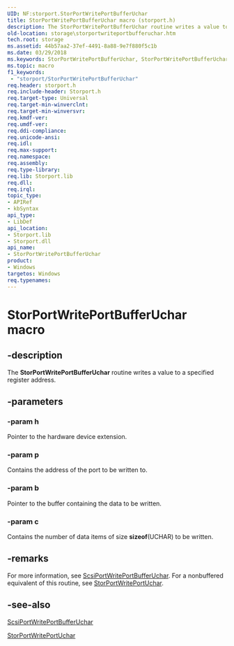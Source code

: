 ```yaml
---
UID: NF:storport.StorPortWritePortBufferUchar
title: StorPortWritePortBufferUchar macro (storport.h)
description: The StorPortWritePortBufferUchar routine writes a value to a specified register address.
old-location: storage\storportwriteportbufferuchar.htm
tech.root: storage
ms.assetid: 44b57aa2-37ef-4491-8a88-9e7f880f5c1b
ms.date: 03/29/2018
ms.keywords: StorPortWritePortBufferUchar, StorPortWritePortBufferUchar routine [Storage Devices], storage.storportwriteportbufferuchar, storport/StorPortWritePortBufferUchar, storprt_5bdd38fc-5cb0-483e-a0aa-19179c7ad833.xml
ms.topic: macro
f1_keywords:
 - "storport/StorPortWritePortBufferUchar"
req.header: storport.h
req.include-header: Storport.h
req.target-type: Universal
req.target-min-winverclnt: 
req.target-min-winversvr: 
req.kmdf-ver: 
req.umdf-ver: 
req.ddi-compliance: 
req.unicode-ansi: 
req.idl: 
req.max-support: 
req.namespace: 
req.assembly: 
req.type-library: 
req.lib: Storport.lib
req.dll: 
req.irql: 
topic_type:
- APIRef
- kbSyntax
api_type:
- LibDef
api_location:
- Storport.lib
- Storport.dll
api_name:
- StorPortWritePortBufferUchar
product:
- Windows
targetos: Windows
req.typenames: 
---
```


# StorPortWritePortBufferUchar macro


## -description


The <b>StorPortWritePortBufferUchar</b> routine writes a value to a specified register address. 


## -parameters




### -param h

<p>Pointer to the hardware device extension.</p>


### -param p

<p>Contains the address of the port to be written to. </p>


### -param b

<p>Pointer to the buffer containing the data to be written. </p>


### -param c

<p>Contains the number of data items of size <b>sizeof</b>(UCHAR) to be written. </p>






## -remarks



For more information, see <a href="https://docs.microsoft.com/windows-hardware/drivers/ddi/srb/nf-srb-scsiportwriteportbufferuchar">ScsiPortWritePortBufferUchar</a>. For a nonbuffered equivalent of this routine, see <a href="https://docs.microsoft.com/windows-hardware/drivers/ddi/storport/nf-storport-storportwriteportuchar">StorPortWritePortUchar</a>. 




## -see-also




<a href="https://docs.microsoft.com/windows-hardware/drivers/ddi/srb/nf-srb-scsiportwriteportbufferuchar">ScsiPortWritePortBufferUchar</a>



<a href="https://docs.microsoft.com/windows-hardware/drivers/ddi/storport/nf-storport-storportwriteportuchar">StorPortWritePortUchar</a>
 

 

